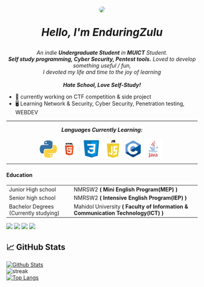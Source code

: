 <h1 align="center">

  <a href="url"><img src="https://avatars.githubusercontent.com/u/93990960?v=4" height="auto" width="200" style="border-radius:50%"></a>

  <b><i>Hello, I'm EnduringZulu</i></b>
</h1>

<p align="center">
  <em>
    An indie <b>Undergraduate Student</b> in <b>MUICT</b> Student. <br>
    <b>Self study programming, Cyber Security, Pentest tools.</b>
    Loved to develop something useful / fun,
    <br>I devoted my life and time to the joy of learning</br>
    <br><b>Hate School, Love Self-Study!</b></br>
  </em>
</p>

- 🔭 currently working on CTF competition & side project
- 🖥️ Learning Network & Security, Cyber Security, Penetration testing, WEBDEV



<hr>
<p align="center">
  <i><b>Languages Currently Learning:</b></i>
  <br><br>
  <img align="center" src="contents/languages/python.png" width="45px" />&nbsp;
  <img align="center" src="contents/languages/html.png" width="50px" />&nbsp;
  <img align="center" src="contents/languages/css.png" width="50px" />&nbsp;
  <img align="center" src="contents/languages/js.png" width="50px" />&nbsp;
  <img align="center" src="contents/languages/c-programming.png" width="40px" />&nbsp;
  <img align="center" src="contents/languages/java-programming.png" width="50px" />&nbsp;
</p>

<hr>

#### Education  
<table>
  <tr>
    <td>Junior High school</td>
    <td>NMRSW2 <b>( Mini English Program(MEP) )</b></td>
  </tr>
  <tr>
    <td>Senior high school</td>
    <td>NMRSW2 <b>( Intensive English Program(IEP) )</b></td>
  </tr>
  <tr>
    <td>Bachelor Degrees (Currently studying)</td>
    <td>Mahidol University <b>( Faculty of Information & Communication Technology(ICT) )</b></td>
  </tr>
<table>  

[<img src="https://img.shields.io/badge/facebook-%231877F2.svg?&style=for-the-badge&logo=facebook&logoColor=white">](https://github.com/EnduringZulu)
[<img src="https://img.shields.io/badge/instagram-%23E4405F.svg?&style=for-the-badge&logo=instagram&logoColor=white">](https://github.com/EnduringZulu)
[<img src="https://img.shields.io/badge/twitter-%231DA1F2.svg?&style=for-the-badge&logo=twitter&logoColor=white">](https://github.com/EnduringZulu)
[<img src="https://img.shields.io/badge/Portfolio-%23000000.svg?&style=for-the-badge&logo=microsoft&logoColor=white">](https://github.com/EnduringZulu) 


## 📈 GitHub Stats
[![Github Stats](https://github-readme-stats.vercel.app/api?username=EnduringZulu&count_private=true&show_icons=true&theme=dark)](https://github.com/anuraghazra/github-readme-stats)
<br />
<img src="http://github-readme-streak-stats.herokuapp.com?user=EnduringZulu&theme=dark" alt="streak"/>
<br />
[![Top Langs](https://github-readme-stats.vercel.app/api/top-langs/?username=EnduringZulu&theme=dark&layout=compact)](https://github.com/anuraghazra/github-readme-stats)

